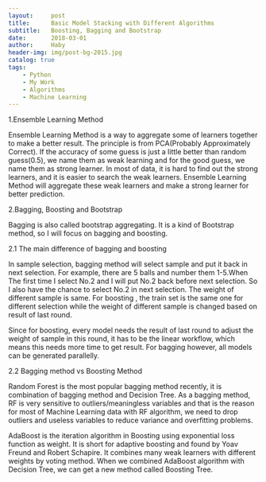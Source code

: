 ```yaml
---
layout:     post
title:      Basic Model Stacking with Different Algorithms
subtitle:   Boosting, Bagging and Bootstrap
date:       2018-03-01
author:     Haby
header-img: img/post-bg-2015.jpg
catalog: true
tags:
    - Python
    - My Work
    - Algorithms
    - Machine Learning
---
```


1.Ensemble Learning Method

Ensemble Learning Method is a way to aggregate some of learners together to make a better result. The principle is from PCA(Probably Approximately Correct). If the accuracy of some guess is just a little better than random guess(0.5), we name them as weak learning and for the good guess, we name them as strong learner. In most of data, it is hard to find out the strong learners, and it is easier to search the weak learners. Ensemble Learning Method will aggregate these weak learners and make a strong learner for better prediction.

2.Bagging, Boosting and Bootstrap

Bagging is also called bootstrap aggregating. It is a kind of Bootstrap method, so I will focus on bagging and boosting.

  2.1 The main difference of bagging and boosting

  In sample selection, bagging method will select sample and put it back in next selection. For example, there are 5 balls and number them 1-5.When The first time I select No.2 and I will put No.2 back before next selection. So I also have the chance to select No.2 in next selection. The weight of different sample is same. For boosting , the train set is the same one for different selection while the weight of different sample is changed based on result of last round.

  Since for boosting, every model needs the result of last round to adjust the weight of sample in this round, it has to be the linear workflow, which means this needs more time to get result. For bagging however, all models can be generated parallelly.

  2.2 Bagging method vs Boosting Method

  Random Forest is the most popular bagging method recently, it is combination of  bagging method and Decision Tree. As a bagging method, RF is very sensitive to outliers/meaningless variables and that is the reason for most of Machine Learning data with RF algorithm, we need to drop outliers and useless variables to reduce variance and overfitting problems.

  AdaBoost is the iteration algorithm in Boosting using exponential loss function as weight. It is short for adaptive boosting and  found by Yoav Freund and Robert Schapire. It combines many weak learners with different weights by voting method. When we combined AdaBoost algorithm with Decision Tree, we can get a new method called Boosting Tree.

